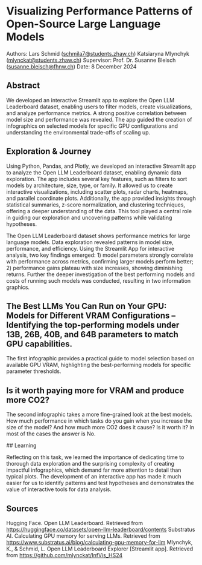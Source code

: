 # Visualizing Performance Patterns of Open-Source Large Language Models

Authors:
Lars Schmid (schmila7@students.zhaw.ch)
Katsiaryna Mlynchyk (mlynckat@students.zhaw.ch)
Supervisor: Prof. Dr. Susanne Bleisch (susanne.bleisch@fhnw.ch)
Date: 8 December 2024

## Abstract

We developed an interactive Streamlit app to explore the Open LLM Leaderboard dataset, enabling users to filter models, create visualizations, and analyze performance metrics. A strong positive correlation between model size and performance was revealed. The app guided the creation of infographics on selected models for specific GPU configurations and understanding the environmental trade-offs of scaling up.

## Exploration & Journey

Using Python, Pandas, and Plotly, we developed an interactive Streamlit app to analyze the Open LLM Leaderboard dataset, enabling dynamic data exploration. The app includes several key features, such as filters to sort models by architecture, size, type, or family. It allowed us to create interactive visualizations, including scatter plots, radar charts, heatmaps, and parallel coordinate plots. Additionally, the app provided insights through statistical summaries, z-score normalization, and clustering techniques, offering a deeper understanding of the data. This tool played a central role in guiding our exploration and uncovering patterns while validating hypotheses.

The Open LLM Leaderboard dataset shows performance metrics for large language models. Data exploration revealed patterns in model size, performance, and efficiency. Using the Streamlit App for interactive analysis, two key findings emerged: 1) model parameters strongly correlate with performance across metrics, confirming larger models perform better; 2) performance gains plateau with size increases, showing diminishing returns. Further the deeper investigation of the best performing models and costs of running such models was conducted, resulting in two information graphics.

## The Best LLMs You Can Run on Your GPU: Models for Different VRAM Configurations – Identifying the top-performing models under 13B, 26B, 40B, and 64B parameters to match GPU capabilities.

The first infographic provides a practical guide to model selection based on available GPU VRAM, highlighting the best-performing models for specific parameter thresholds.

## Is it worth paying more for VRAM and produce more CO2?

The second infographic takes a more fine-grained look at the best models. How much performance in which tasks do you gain when you increase the size of the model? And how much more CO2 does it cause? Is it worth it? In most of the cases the answer is No.

## Learning

Reflecting on this task, we learned the importance of dedicating time to thorough data exploration and the surprising complexity of creating impactful infographics, which demand far more attention to detail than typical plots. The development of an interactive app has made it much easier for us to identify patterns and test hypotheses and demonstrates the value of interactive tools for data analysis.

## Sources

Hugging Face. Open LLM Leaderboard. Retrieved from https://huggingface.co/datasets/open-llm-leaderboard/contents
Substratus AI. Calculating GPU memory for serving LLMs. Retrieved from https://www.substratus.ai/blog/calculating-gpu-memory-for-llm
Mlynchyk, K., & Schmid, L. Open LLM Leaderboard Explorer [Streamlit app]. Retrieved from https://github.com/mlynckat/InfVis_HS24
